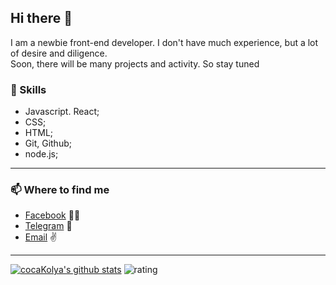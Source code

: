## Hi there 👋
I am a newbie front-end developer. I don't have much experience, but a lot of desire and diligence.  
Soon, there will be many projects and activity. So stay tuned
### 📶 Skills
- Javascript. React;
- CSS;
- HTML;
- Git, Github;
- node.js;
---
  ### 📫  Where to find me
- [Facebook](https://facebook.com/nick.nelidov) 💁‍♂️
- [Telegram](https://telegram.org/cocakolya) 📱
- [Email](nelidovn@gmail.com) ✌️
---
[![cocaKolya's github stats](https://github-readme-stats.vercel.app/api?username=cocaKolya)](https://github.com/anuraghazra/github-readme-stats)
![rating](https://img.shields.io/badge/rating-4%2F5-green)
<!--
**cocaKolya/cocaKolya** is a ✨ _special_ ✨ repository because its `README.md` (this file) appears on your GitHub profile.

Here are some ideas to get you started:

- 🔭 I’m currently working on ...
- 🌱 I’m currently learning ...
- 👯 I’m looking to collaborate on ...
- 🤔 I’m looking for help with ...
- 💬 Ask me about ...
- 📫 How to reach me: ...
- 😄 Pronouns: ...
- ⚡ Fun fact: ...
-->
